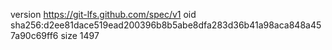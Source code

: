 version https://git-lfs.github.com/spec/v1
oid sha256:d2ee81dace519ead200396b8b5abe8dfa283d36b41a98aca848a457a90c69ff6
size 1497
